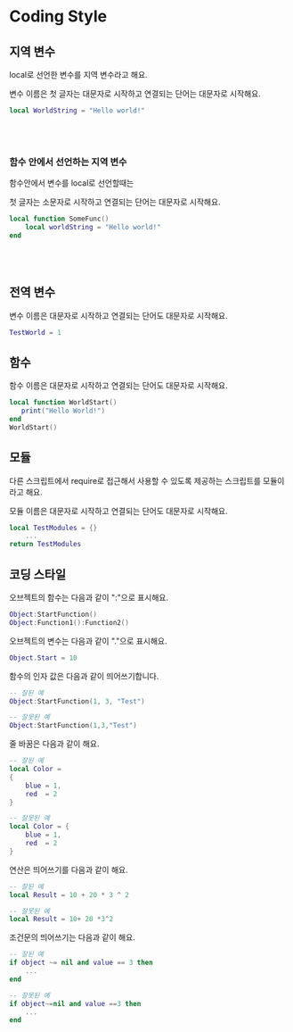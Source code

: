 # Coding Style

## 지역 변수

local로 선언한 변수를 지역 변수라고 해요.

변수 이름은 첫 글자는 대문자로 시작하고 연결되는 단어는 대문자로 시작해요.

```lua
local WorldString = "Hello world!" 
```

<br>
<br>

### 함수 안에서 선언하는 지역 변수

함수안에서 변수를 local로 선언할때는

첫 글자는 소문자로 시작하고 연결되는 단어는 대문자로 시작해요.

```lua
local function SomeFunc()
	local worldString = "Hello world!"
end
```

<br>
<br>

## 전역 변수

변수 이름은 대문자로 시작하고 연결되는 단어도 대문자로 시작해요.

```lua
TestWorld = 1
```



## 함수

함수 이름은 대문자로 시작하고 연결되는 단어도 대문자로 시작해요.

```lua
local function WorldStart()
   print("Hello World!")
end
WorldStart()
```



## 모듈

다른 스크립트에서 require로 접근해서 사용할 수 있도록 제공하는 스크립트를 모듈이라고 해요.

모듈 이름은 대문자로 시작하고 연결되는 단어도 대문자로 시작해요.

```lua
local TestModules = {}
	...
return TestModules
```



## 코딩 스타일

오브젝트의 함수는 다음과 같이 ":"으로 표시해요.

```lua
Object:StartFunction()
Object:Function1():Function2()
```



오브젝트의 변수는 다음과 같이 "."으로 표시해요.

```lua
Object.Start = 10
```



함수의 인자 값은 다음과 같이 띄어쓰기합니다.

```lua
-- 잘된 예
Object:StartFunction(1, 3, "Test")
```

```lua
-- 잘못된 예
Object:StartFunction(1,3,"Test")
```



줄 바꿈은 다음과 같이 해요.

```lua
-- 잘된 예
local Color =
{
	blue = 1,
	red  = 2 
}
```

```lua
-- 잘못된 예
local Color = {
	blue = 1,
	red  = 2 
}
```



연산은 띄어쓰기를 다음과 같이 해요.

```lua
-- 잘된 예
local Result = 10 + 20 * 3 ^ 2
```

```lua
-- 잘못된 예
local Result = 10+ 20 *3^2
```



조건문의 띄어쓰기는 다음과 같이 해요.

```lua
-- 잘된 예
if object ~= nil and value == 3 then
	...
end
```

```lua
-- 잘못된 예
if object~=nil and value ==3 then
	...
end
```

